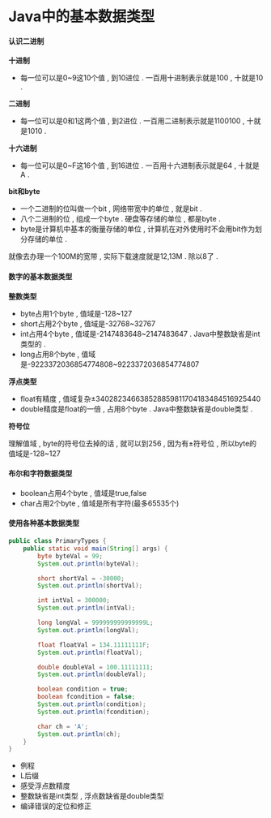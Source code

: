 # Java中的基本数据类型

#### 认识二进制

**十进制**

* 每一位可以是0~9这10个值 , 到10进位 . 一百用十进制表示就是100 , 十就是10 . 

**二进制**

* 每一位可以是0和1这两个值 , 到2进位 . 一百用二进制表示就是1100100 , 十就是1010 . 

**十六进制**

* 每一位可以是0~F这16个值 , 到16进位 . 一百用十六进制表示就是64 , 十就是A . 

**bit和byte**

* 一个二进制的位叫做一个bit , 网络带宽中的单位 , 就是bit . 
* 八个二进制的位 , 组成一个byte . 硬盘等存储的单位 , 都是byte . 
* byte是计算机中基本的衡量存储的单位 , 计算机在对外使用时不会用bit作为划分存储的单位 . 

就像去办理一个100M的宽带 , 实际下载速度就是12,13M . 除以8了 .

#### 数字的基本数据类型

**整数类型**

* byte占用1个byte , 值域是-128~127
* short占用2个byte , 值域是-32768~32767
* int占用4个byte , 值域是-2147483648~2147483647 . Java中整数缺省是int类型的 . 
* long占用8个byte , 值域是-9223372036854774808~9223372036854774807

**浮点类型**

* float有精度 , 值域复杂±340282346638528859811704183484516925440
* double精度是float的一倍 , 占用8个byte . Java中整数缺省是double类型 . 

**符号位**

理解值域 , byte的符号位去掉的话 , 就可以到256 , 因为有±符号位 , 所以byte的值域是-128~127

#### 布尔和字符数据类型

* boolean占用4个byte , 值域是true,false
* char占用2个byte , 值域是所有字符\(最多65535个\)

#### 使用各种基本数据类型

```java
public class PrimaryTypes {
    public static void main(String[] args) {
        byte byteVal = 99;
        System.out.println(byteVal);

        short shortVal = -30000;
        System.out.println(shortVal);

        int intVal = 300000;
        System.out.println(intVal);

        long longVal = 999999999999999L;
        System.out.println(longVal);

        float floatVal = 134.11111111F;
        System.out.println(floatVal);

        double doubleVal = 100.11111111;
        System.out.println(doubleVal);

        boolean condition = true;
        boolean fcondition = false;
        System.out.println(condition);
        System.out.println(fcondition);

        char ch = 'A';
        System.out.println(ch);
    }
}
```

* 例程
* L后缀
* 感受浮点数精度
* 整数缺省是int类型 , 浮点数缺省是double类型
* 编译错误的定位和修正




